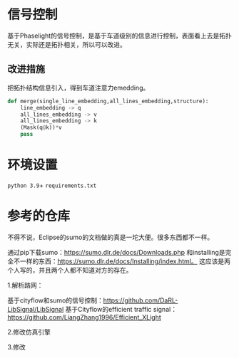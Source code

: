 # 信号控制
基于Phaselight的信号控制，是基于车道级别的信息进行控制，表面看上去是拓扑无关，实际还是拓扑相关，所以可以改进。

## 改进措施
把拓扑结构信息引入，得到车道注意力emedding。
```python
def merge(single_line_embedding,all_lines_embedding,structure):
    line_embedding -> q
    all_lines_embedding -> v
    all_lines_embedding -> k
    (Mask(q@k))*v
    pass
```

# 环境设置
`python 3.9`+ `requirements.txt`

# 参考的仓库
不得不说，Eclipse的sumo的文档做的真是一坨大便。很多东西都不一样。

通过pip下载sumo：https://sumo.dlr.de/docs/Downloads.php
和installing是完全不一样的东西：https://sumo.dlr.de/docs/Installing/index.html。
这应该是两个人写的，并且两个人都不知道对方的存在。

1.解析路网：

基于cityflow和sumo的信号控制：https://github.com/DaRL-LibSignal/LibSignal
基于Cityflow的efficient traffic signal：https://github.com/LiangZhang1996/Efficient_XLight

2.修改仿真引擎


3.修改